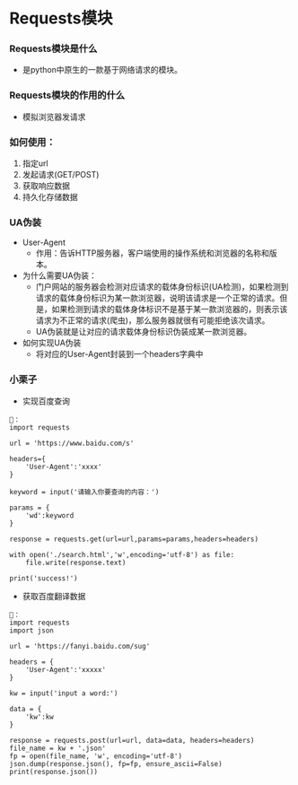 # Requests模块
### Requests模块是什么
   - 是python中原生的一款基于网络请求的模块。
### Requests模块的作用的什么
   - 模拟浏览器发请求
### 如何使用：
   1. 指定url
   2. 发起请求(GET/POST)
   3. 获取响应数据
   4. 持久化存储数据
### UA伪装
- User-Agent
   - 作用：告诉HTTP服务器，客户端使用的操作系统和浏览器的名称和版本。
- 为什么需要UA伪装：
   - 门户网站的服务器会检测对应请求的载体身份标识(UA检测)，如果检测到请求的载体身份标识为某一款浏览器，说明该请求是一个正常的请求。但是，如果检测到请求的载体身体标识不是基于某一款浏览器的，则表示该请求为不正常的请求(爬虫)，那么服务器就很有可能拒绝该次请求。
   - UA伪装就是让对应的请求载体身份标识伪装成某一款浏览器。
- 如何实现UA伪装
   - 将对应的User-Agent封装到一个headers字典中

### 小栗子
- 实现百度查询
```
🌰：
import requests

url = 'https://www.baidu.com/s'

headers={
    'User-Agent':'xxxx'
}

keyword = input('请输入你要查询的内容：')

params = {
    'wd':keyword
}

response = requests.get(url=url,params=params,headers=headers)

with open('./search.html','w',encoding='utf-8') as file:
    file.write(response.text)

print('success!')
```

- 获取百度翻译数据
```
🌰：
import requests
import json

url = 'https://fanyi.baidu.com/sug'

headers = {
    'User-Agent':'xxxxx'
}

kw = input('input a word:')

data = {
    'kw':kw
}

response = requests.post(url=url, data=data, headers=headers)
file_name = kw + '.json'
fp = open(file_name, 'w', encoding='utf-8')
json.dump(response.json(), fp=fp, ensure_ascii=False)
print(response.json())
```




